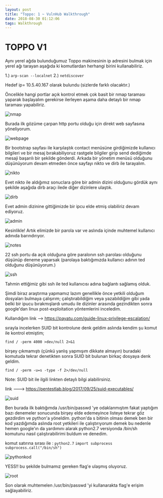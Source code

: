 ```yaml
---
layout: post
title: "Toppo: 1 ~ VulnHub Walkthrough"
date: 2018-08-30 01:12:06
tags: Walkthrough
---
```




# TOPPO V1


Aynı yerel ağda bulunduğumuz Toppo makinesinin ip adresini bulmak için yerel ağı tarayan aşağıda ki komutlardan herhangi birini kullanabiliriz.

1.) `arp-scan --localnet`
2.) `netdiscover`

Hedef ip= 10.5.40.167 olarak bulundu (sizlerde farklı olacaktır.)

Öncelikle hangi portlar açık kontrol etmek çok basit bir nmap taraması yaparak başlayalım gerekirse ilerleyen aşama daha detaylı bir nmap taraması yapabiliriz.

![nmap](nmap.png)

Burada ilk gözüme çarpan http portu olduğu için direkt web sayfasına yöneliyorum.

![webpage](web.png)

Bir bootstrap sayfası ile karşılaştık contact menüsüne girdiğimizde kullanıcı bilgileri ve bir mesaj bırakabiliyoruz rastgele bilgiler girip send dediğimde mesaji başarılı bir şekilde gönderdi. Arkada bir yönetim menüsü olduğunu düşünüyorum devam etmeden önce sayfayı nikto ve dirb ile tarayalım.

![nikto](nikto.png)

Evet nikto ile aldığımız sonuclara göre bir admin dizini olduğunu gördük aynı şekilde aşağıda dirb araçı ilede diğer dizinlere ulaştık.

![dirb](dirb.png)

Evet admin dizinine gittiğimizde bir ipcu elde etmiş olabiliriz devam ediyoruz.

![admin](admin.png)

Kesinlikle! Artık elimizde bir parola var ve aslında içinde muhtemel kullanıcı adınıda barındırıyor.

![notes](notes.png)

22 ssh portu da açık olduğuna göre paralonın ssh parolası olduğunu düşünüp deneme yaparsak (parolaya baktığımızda kullanıcı adının ted olduğunu düşünüyorum.)

![ssh](ssh.png)

Tahmin ettiğimiz gibi ssh ile ted kullanıcısı adına bağlantı sağlamış olduk.

Şimdi biraz araştırma yapmamız lazım genellikle önce yetkili olduğum dosyaları bulmaya çalışırım; çalıştırabildiğim veya yazabildiğim gibi yada belki bir ipucu bırakmışlardı umudu ile dizinler arasında gezindikten sonra google'dan linux post-exploitation yöntemlerini inceledim.

Kullandığım link --> https://payatu.com/guide-linux-privilege-escalation/

sırayla incelerken SUID bit kontrolune denk geldim aslında kendim şu komut ile kontrol etmiştim;

`find / -perm 4000 >dev/null 2>&1`

birşey çıkmamıştı (çünkü yanlış yapmışım dikkate almayın) buradaki komutuda tekrar denetikten sonra SUID bit bulunan birkaç dosyaya denk geldim.

`find / -perm -u=s -type -f 2>/dev/null`

Note: SUID bit ile ilgili linkten detaylı bilgi alabilirsiniz.

link ---> https://pentestlab.blog/2017/09/25/suid-executables/

![suid](find.png)

Ben burada ilk baktığımda /usr/bin/passwd 'ye odaklanmıştım fakat yaptığım bazı denemeler sonucunda birşey elde edemeyince listeye tekrar göz gezdirdim ve python'a yöneldim. python'da s bitinin olması demek ben bir kod yazdığımda aslında root yetkileri ile çalıştırıyorum demek bu nedenle hemen google'ın da yardımını alarak python2.7 versiyonda /bin/sh komutunu nasıl çalıştırabilirimi buldum ve denedim.

komut satırına sırası ile :
`python2.7`
`import subprocess`
`subprocess.call("/bin/sh")`

![pythonkod](python.png)

YESS!! bu şekilde bulmamız gereken flag'e ulaşmış oluyoruz.

![root](root.png)

Son olarak muhtemelen /usr/bin/passwd 'yi kullanarakta flag'e erişim sağlayabiliriz.

